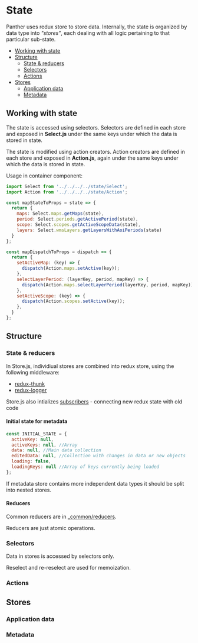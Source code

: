 # State

Panther uses redux store to store data. Internally, the state is organized by data type into *"stores"*, each dealing with all logic pertaining to that particular sub-state.

* [Working with state](#working-with-state)
* [Structure](#structure)
  * [State & reducers](#state-&-reducers)
  * [Selectors](#selectors)
  * [Actions](#actions)
* [Stores](#stores)
  * [Application data](#application-data)
  * [Metadata](#metadata)


## Working with state

The state is accessed using selectors. Selectors are defined in each store and exposed in **Select.js** under the same keys under which the data is stored in state.

The state is modified using action creators. Action creators are  defined in each store and exposed in **Action.js**, again under the same keys under which the data is stored in state.

Usage in container component:
```js
import Select from '../../../../state/Select';
import Action from '../../../../state/Action';

const mapStateToProps = state => {
  return {
    maps: Select.maps.getMaps(state),
    period: Select.periods.getActivePeriod(state),
    scope: Select.scopes.getActiveScopeData(state),
    layers: Select.wmsLayers.getLayersWithAoiPeriods(state)
  }
};

const mapDispatchToProps = dispatch => {
  return {
    setActiveMap: (key) => {
      dispatch(Action.maps.setActive(key));
    },
    selectLayerPeriod: (layerKey, period, mapKey) => {
      dispatch(Action.maps.selectLayerPeriod(layerKey, period, mapKey));
    },
    setActiveScope: (key) => {
      dispatch(Action.scopes.setActive(key));
    },
  }
};
```

## Structure

### State & reducers

In Store.js, individiual stores are combined into redux store, using the following middleware:
- [redux-thunk](https://github.com/reduxjs/redux-thunk#motivation)
- [redux-logger](https://github.com/evgenyrodionov/redux-logger)

Store.js also intializes [subscribers](../subscribers/README.md) - connecting new redux state with old code

#### Initial state for metadata

```js
const INITIAL_STATE = {
  activeKey: null,
  activeKeys: null, //Array
  data: null, //Main data collection
  editedData: null, //Collection with changes in data or new objects
  loading: false,
  loadingKeys: null //Array of keys currently being loaded
};
```

If metadata store contains more independent data types it should be split into nested stores.

#### Reducers

Common reducers are in [_common/reducers](./_common/reducers).

Reducers are just atomic operations.

### Selectors
Data in stores is accessed by selectors only.

Reselect and re-reselect are used for memoization.

### Actions


## Stores

### Application data

### Metadata


